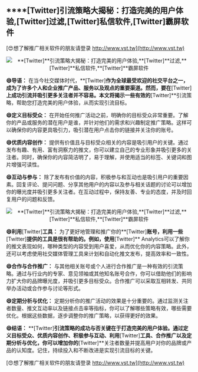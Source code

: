## ****[Twitter]**引流策略大揭秘：打造完美的用户体验,**[Twitter]**过滤,**[Twitter]**私信软件,**[Twitter]**霸屏软件**

[😍想了解推广相关软件的朋友请登录 http://www.vst.tw](http://www.vst.tw)

 <center><img src="https://vst.tw/MP4/tuiguang/png/7.png" alt="**[Twitter]**引流策略大揭秘：打造完美的用户体验,**[Twitter]**过滤,**[Twitter]**私信软件,**[Twitter]**霸屏软件"></center>

**😄导语：**
在当今社交媒体时代，**[Twitter]**作为全球最受欢迎的社交平台之一，成为了许多个人和企业推广产品、服务以及观点的重要渠道。然而，要在**[Twitter]**上成功引流并吸引更多关注者并不容易。本文将揭示一些有效的**[Twitter]**引流策略，帮助您打造完美的用户体验，从而实现引流目标。

**😄定义目标受众：**
在开始任何推广活动之前，明确你的目标受众非常重要。了解你的产品或服务的潜在用户是谁，并针对他们的需求和兴趣制定推广策略。这样可以确保你的内容更具吸引力，吸引潜在用户点击你的链接并关注你的账号。

**😄优质内容创作：**
提供有价值且与目标受众相关的内容是吸引用户的关键。通过发布有趣、有用、富有洞察力的推文，你可以建立自己的专业形象并吸引更多的关注者。同时，确保你的内容简洁明了，易于理解，并使用适当的标签、关键词和图片增强可读性。

**😄互动与参与：**
除了发布有价值的内容，积极参与和互动也是吸引用户的重要因素。回复评论、提问问题、分享其他用户的内容以及参与相关话题的讨论可以增加你的曝光度并吸引更多关注者。在互动过程中，保持友善、专业的态度，并及时回复用户的问题和反馈。

 <center><img src="https://vst.tw/MP4/tuiguang/png/3.png" alt="**[Twitter]**引流策略大揭秘：打造完美的用户体验,**[Twitter]**过滤,**[Twitter]**私信软件,**[Twitter]**霸屏软件"></center>

**😄利用**[Twitter]**工具：**
为了更好地管理和推广你的**[Twitter]**账号，利用一些**[Twitter]**提供的工具是很有帮助的。例如，使用**[Twitter]** Analytics可以了解你的推文表现如何，哪种类型的内容受到用户喜爱，从而优化你的内容策略。此外，还可以考虑使用社交媒体管理工具来计划和自动化推文发布，提高效率和一致性。

**😄合作与合作推广：**
与其他相关账号或个人进行合作推广是一种有效的引流策略。通过与行业内的专家、意见领袖或其他知名账号合作，你可以借助他们的影响力扩大你的品牌曝光度，并吸引更多目标受众。合作推广可以采取互相转发、共同举办活动或合作参与讨论等形式。

**😄定期分析与优化：**
定期分析你的推广活动的效果是十分重要的。通过监测关注者数量、推文互动率以及链接点击率等指标，你可以了解哪些策略有效，哪些需要优化。根据这些数据，逐步调整你的推广策略，以获得更好的效果。

**😄结语：**
**[Twitter]**引流策略的成功与否关键在于打造完美的用户体验。通过定义目标受众、优质内容创作、积极参与互动、利用**[Twitter]**工具、合作推广以及定期分析与优化，你可以增加你的**[Twitter]**关注者数量并提高用户对你的品牌或产品的认知度。记住，持续投入和不断改进是实现引流目标的关键。

[😍想了解推广相关软件的朋友请登录 http://www.vst.tw](http://www.vst.tw)



